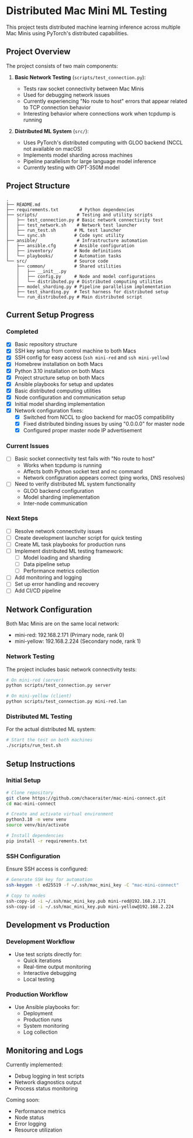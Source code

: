 # Distributed Mac Mini ML Testing

This project tests distributed machine learning inference across multiple Mac Minis using PyTorch's distributed capabilities.

## Project Overview

The project consists of two main components:

1. **Basic Network Testing** (`scripts/test_connection.py`):
   - Tests raw socket connectivity between Mac Minis
   - Used for debugging network issues
   - Currently experiencing "No route to host" errors that appear related to TCP connection behavior
   - Interesting behavior where connections work when tcpdump is running

2. **Distributed ML System** (`src/`):
   - Uses PyTorch's distributed computing with GLOO backend (NCCL not available on macOS)
   - Implements model sharding across machines
   - Pipeline parallelism for large language model inference
   - Currently testing with OPT-350M model

## Project Structure
```
.
├── README.md
├── requirements.txt        # Python dependencies
├── scripts/               # Testing and utility scripts
│   ├── test_connection.py # Basic network connectivity test
│   ├── test_network.sh    # Network test launcher
│   ├── run_test.sh       # ML test launcher
│   └── sync.sh           # Code sync utility
├── ansible/               # Infrastructure automation
│   ├── ansible.cfg       # Ansible configuration
│   ├── inventory/        # Node definitions
│   └── playbooks/        # Automation tasks
└── src/                  # Source code
    ├── common/           # Shared utilities
    │   ├── __init__.py
    │   ├── config.py     # Node and model configurations
    │   └── distributed.py # Distributed computing utilities
    ├── model_sharding.py # Pipeline parallelism implementation
    ├── test_sharding.py  # Test harness for distributed setup
    └── run_distributed.py # Main distributed script
```

## Current Setup Progress

### Completed
- [x] Basic repository structure
- [x] SSH key setup from control machine to both Macs
- [x] SSH config for easy access (`ssh mini-red` and `ssh mini-yellow`)
- [x] Homebrew installation on both Macs
- [x] Python 3.10 installation on both Macs
- [x] Project structure setup on both Macs
- [x] Ansible playbooks for setup and updates
- [x] Basic distributed computing utilities
- [x] Node configuration and communication setup
- [x] Initial model sharding implementation
- [x] Network configuration fixes:
  - [x] Switched from NCCL to gloo backend for macOS compatibility
  - [x] Fixed distributed binding issues by using "0.0.0.0" for master node
  - [x] Configured proper master node IP advertisement

### Current Issues
- [ ] Basic socket connectivity test fails with "No route to host"
  - Works when tcpdump is running
  - Affects both Python socket test and nc command
  - Network configuration appears correct (ping works, DNS resolves)
- [ ] Need to verify distributed ML system functionality
  - GLOO backend configuration
  - Model sharding implementation
  - Inter-node communication

### Next Steps
- [ ] Resolve network connectivity issues
- [ ] Create development launcher script for quick testing
- [ ] Create ML task playbooks for production runs
- [ ] Implement distributed ML testing framework:
  - [ ] Model loading and sharding
  - [ ] Data pipeline setup
  - [ ] Performance metrics collection
- [ ] Add monitoring and logging
- [ ] Set up error handling and recovery
- [ ] Add CI/CD pipeline

## Network Configuration

Both Mac Minis are on the same local network:
- mini-red: 192.168.2.171 (Primary node, rank 0)
- mini-yellow: 192.168.2.224 (Secondary node, rank 1)

### Network Testing
The project includes basic network connectivity tests:
```bash
# On mini-red (server)
python scripts/test_connection.py server

# On mini-yellow (client)
python scripts/test_connection.py mini-red.lan
```

### Distributed ML Testing
For the actual distributed ML system:
```bash
# Start the test on both machines
./scripts/run_test.sh
```

## Setup Instructions

### Initial Setup
```bash
# Clone repository
git clone https://github.com/chaceraiter/mac-mini-connect.git
cd mac-mini-connect

# Create and activate virtual environment
python3.10 -m venv venv
source venv/bin/activate

# Install dependencies
pip install -r requirements.txt
```

### SSH Configuration
Ensure SSH access is configured:
```bash
# Generate SSH key for automation
ssh-keygen -t ed25519 -f ~/.ssh/mac_mini_key -C "mac-mini-connect"

# Copy to nodes
ssh-copy-id -i ~/.ssh/mac_mini_key.pub mini-red@192.168.2.171
ssh-copy-id -i ~/.ssh/mac_mini_key.pub mini-yellow@192.168.2.224
```

## Development vs Production

### Development Workflow
- Use test scripts directly for:
  - Quick iterations
  - Real-time output monitoring
  - Interactive debugging
  - Local testing

### Production Workflow
- Use Ansible playbooks for:
  - Deployment
  - Production runs
  - System monitoring
  - Log collection

## Monitoring and Logs

Currently implemented:
- Debug logging in test scripts
- Network diagnostics output
- Process status monitoring

Coming soon:
- Performance metrics
- Node status
- Error logging
- Resource utilization 